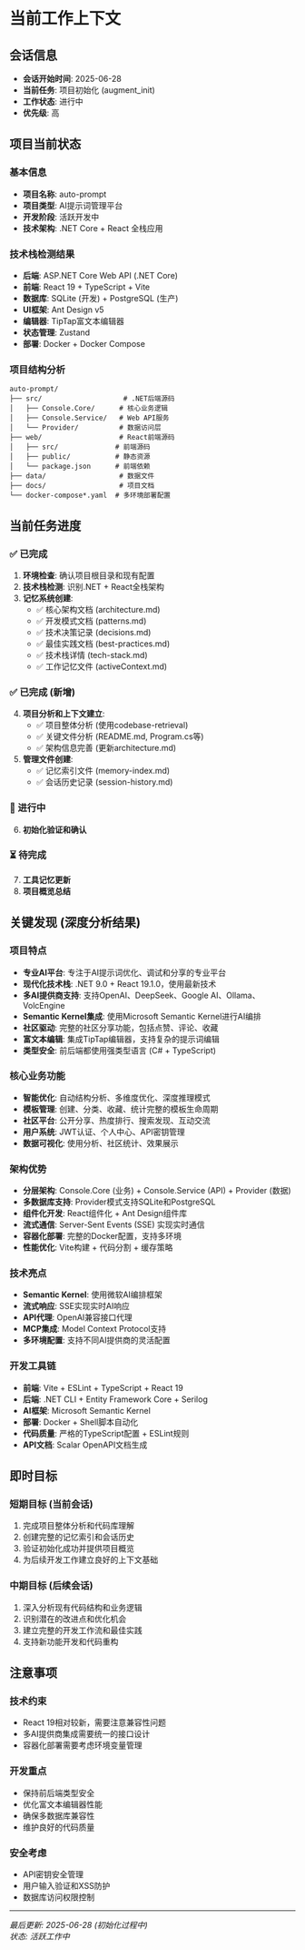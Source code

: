 # 当前工作上下文

## 会话信息
- **会话开始时间**: 2025-06-28
- **当前任务**: 项目初始化 (augment_init)
- **工作状态**: 进行中
- **优先级**: 高

## 项目当前状态

### 基本信息
- **项目名称**: auto-prompt
- **项目类型**: AI提示词管理平台
- **开发阶段**: 活跃开发中
- **技术架构**: .NET Core + React 全栈应用

### 技术栈检测结果
- **后端**: ASP.NET Core Web API (.NET Core)
- **前端**: React 19 + TypeScript + Vite
- **数据库**: SQLite (开发) + PostgreSQL (生产)
- **UI框架**: Ant Design v5
- **编辑器**: TipTap富文本编辑器
- **状态管理**: Zustand
- **部署**: Docker + Docker Compose

### 项目结构分析
```
auto-prompt/
├── src/                    # .NET后端源码
│   ├── Console.Core/      # 核心业务逻辑
│   ├── Console.Service/   # Web API服务
│   └── Provider/          # 数据访问层
├── web/                   # React前端源码
│   ├── src/              # 前端源码
│   ├── public/           # 静态资源
│   └── package.json      # 前端依赖
├── data/                  # 数据文件
├── docs/                  # 项目文档
└── docker-compose*.yaml  # 多环境部署配置
```

## 当前任务进度

### ✅ 已完成
1. **环境检查**: 确认项目根目录和现有配置
2. **技术栈检测**: 识别.NET + React全栈架构
3. **记忆系统创建**: 
   - ✅ 核心架构文档 (architecture.md)
   - ✅ 开发模式文档 (patterns.md)
   - ✅ 技术决策记录 (decisions.md)
   - ✅ 最佳实践文档 (best-practices.md)
   - ✅ 技术栈详情 (tech-stack.md)
   - ✅ 工作记忆文件 (activeContext.md)

### ✅ 已完成 (新增)
4. **项目分析和上下文建立**:
   - ✅ 项目整体分析 (使用codebase-retrieval)
   - ✅ 关键文件分析 (README.md, Program.cs等)
   - ✅ 架构信息完善 (更新architecture.md)
5. **管理文件创建**:
   - ✅ 记忆索引文件 (memory-index.md)
   - ✅ 会话历史记录 (session-history.md)

### 🔄 进行中
6. **初始化验证和确认**

### ⏳ 待完成
7. **工具记忆更新**
8. **项目概览总结**

## 关键发现 (深度分析结果)

### 项目特点
- **专业AI平台**: 专注于AI提示词优化、调试和分享的专业平台
- **现代化技术栈**: .NET 9.0 + React 19.1.0，使用最新技术
- **多AI提供商支持**: 支持OpenAI、DeepSeek、Google AI、Ollama、VolcEngine
- **Semantic Kernel集成**: 使用Microsoft Semantic Kernel进行AI编排
- **社区驱动**: 完整的社区分享功能，包括点赞、评论、收藏
- **富文本编辑**: 集成TipTap编辑器，支持复杂的提示词编辑
- **类型安全**: 前后端都使用强类型语言 (C# + TypeScript)

### 核心业务功能
- **智能优化**: 自动结构分析、多维度优化、深度推理模式
- **模板管理**: 创建、分类、收藏、统计完整的模板生命周期
- **社区平台**: 公开分享、热度排行、搜索发现、互动交流
- **用户系统**: JWT认证、个人中心、API密钥管理
- **数据可视化**: 使用分析、社区统计、效果展示

### 架构优势
- **分层架构**: Console.Core (业务) + Console.Service (API) + Provider (数据)
- **多数据库支持**: Provider模式支持SQLite和PostgreSQL
- **组件化开发**: React组件化 + Ant Design组件库
- **流式通信**: Server-Sent Events (SSE) 实现实时通信
- **容器化部署**: 完整的Docker配置，支持多环境
- **性能优化**: Vite构建 + 代码分割 + 缓存策略

### 技术亮点
- **Semantic Kernel**: 使用微软AI编排框架
- **流式响应**: SSE实现实时AI响应
- **API代理**: OpenAI兼容接口代理
- **MCP集成**: Model Context Protocol支持
- **多环境配置**: 支持不同AI提供商的灵活配置

### 开发工具链
- **前端**: Vite + ESLint + TypeScript + React 19
- **后端**: .NET CLI + Entity Framework Core + Serilog
- **AI框架**: Microsoft Semantic Kernel
- **部署**: Docker + Shell脚本自动化
- **代码质量**: 严格的TypeScript配置 + ESLint规则
- **API文档**: Scalar OpenAPI文档生成

## 即时目标

### 短期目标 (当前会话)
1. 完成项目整体分析和代码库理解
2. 创建完整的记忆索引和会话历史
3. 验证初始化成功并提供项目概览
4. 为后续开发工作建立良好的上下文基础

### 中期目标 (后续会话)
1. 深入分析现有代码结构和业务逻辑
2. 识别潜在的改进点和优化机会
3. 建立完整的开发工作流和最佳实践
4. 支持新功能开发和代码重构

## 注意事项

### 技术约束
- React 19相对较新，需要注意兼容性问题
- 多AI提供商集成需要统一的接口设计
- 容器化部署需要考虑环境变量管理

### 开发重点
- 保持前后端类型安全
- 优化富文本编辑器性能
- 确保多数据库兼容性
- 维护良好的代码质量

### 安全考虑
- API密钥安全管理
- 用户输入验证和XSS防护
- 数据库访问权限控制

---

*最后更新: 2025-06-28 (初始化过程中)*  
*状态: 活跃工作中*
